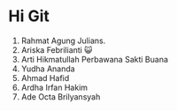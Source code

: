 # Hi Git

1. Rahmat Agung Julians.
2. Ariska Febrilianti 😺
3. Arti Hikmatullah Perbawana Sakti Buana
4. Yudha Ananda
5. Ahmad Hafid
6. Ardha Irfan Hakim
7. Ade Octa Brilyansyah
